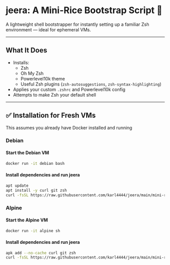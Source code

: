 # jeera: A Mini-Rice Bootstrap Script 🌾

A lightweight shell bootstrapper for instantly setting up a familiar Zsh environment — ideal for ephemeral VMs.

---

## What It Does

- Installs:
  - Zsh
  - Oh My Zsh
  - Powerlevel10k theme
  - Useful Zsh plugins (`zsh-autosuggestions`, `zsh-syntax-highlighting`)
- Applies your custom `.zshrc` and Powerlevel10k config
- Attempts to make Zsh your default shell

---

## ✅ Installation for Fresh VMs
This assumes you already have Docker installed and running

### Debian 
#### Start the Debian VM
```bash
docker run -it debian bash
```
#### Install dependencies and run jeera
```bash
apt update
apt install -y curl git zsh
curl -fsSL https://raw.githubusercontent.com/karl4444/jeera/main/mini-rice.sh | sh
```

### Alpine
#### Start the Alpine VM

```bash
docker run -it alpine sh
```

#### Install dependencies and run jeera
```bash
apk add --no-cache curl git zsh
curl -fsSL https://raw.githubusercontent.com/karl4444/jeera/main/mini-rice.sh | sh
```
